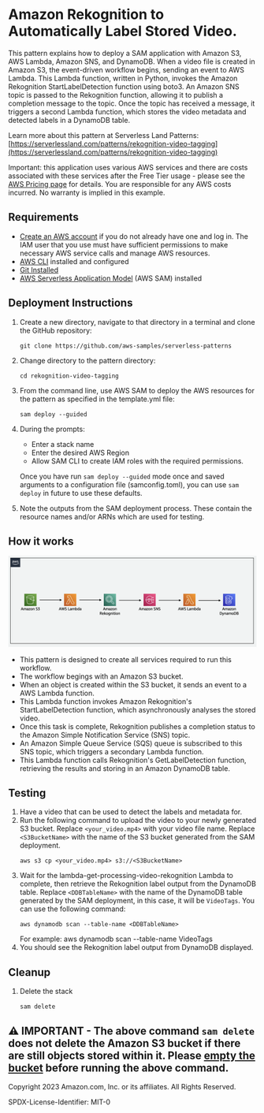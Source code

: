 # Amazon Rekognition to Automatically Label Stored Video.

This pattern explains how to deploy a SAM application with Amazon S3, AWS Lambda, Amazon SNS, and DynamoDB. When a video file is created in Amazon S3, the event-driven workflow begins, sending an event to AWS Lambda. This Lambda function, written in Python, invokes the Amazon Rekognition StartLabelDetection function using boto3. An Amazon SNS topic is passed to the Rekognition function, allowing it to publish a completion message to the topic. Once the topic has received a message, it triggers a second Lambda function, which stores the video metadata and detected labels in a DynamoDB table.

Learn more about this pattern at Serverless Land Patterns: [https://serverlessland.com/patterns/rekognition-video-tagging](https://serverlessland.com/patterns/rekognition-video-tagging) 

Important: this application uses various AWS services and there are costs associated with these services after the Free Tier usage - please see the [AWS Pricing page](https://aws.amazon.com/pricing/) for details. You are responsible for any AWS costs incurred. No warranty is implied in this example.

## Requirements

* [Create an AWS account](https://portal.aws.amazon.com/gp/aws/developer/registration/index.html) if you do not already have one and log in. The IAM user that you use must have sufficient permissions to make necessary AWS service calls and manage AWS resources.
* [AWS CLI](https://docs.aws.amazon.com/cli/latest/userguide/install-cliv2.html) installed and configured
* [Git Installed](https://git-scm.com/book/en/v2/Getting-Started-Installing-Git)
* [AWS Serverless Application Model](https://docs.aws.amazon.com/serverless-application-model/latest/developerguide/serverless-sam-cli-install.html) (AWS SAM) installed

## Deployment Instructions

1. Create a new directory, navigate to that directory in a terminal and clone the GitHub repository:
    ``` 
    git clone https://github.com/aws-samples/serverless-patterns
    ```
1. Change directory to the pattern directory:
    ```
    cd rekognition-video-tagging
    ```
1. From the command line, use AWS SAM to deploy the AWS resources for the pattern as specified in the template.yml file:
    ```
    sam deploy --guided
    ```
1. During the prompts:
    * Enter a stack name
    * Enter the desired AWS Region
    * Allow SAM CLI to create IAM roles with the required permissions.

    Once you have run `sam deploy --guided` mode once and saved arguments to a configuration file (samconfig.toml), you can use `sam deploy` in future to use these defaults.

1. Note the outputs from the SAM deployment process. These contain the resource names and/or ARNs which are used for testing.

## How it works

<img src="docs/rekognition-video-tagging.png" alt="architecture diagram"/>

- This pattern is designed to create all services required to run this workflow.
- The workflow begings with an Amazon S3 bucket. 
- When an object is created within the S3 bucket, it sends an event to a AWS Lambda function.
- This Lambda function invokes Amazon Rekognition's StartLabelDetection function, which asynchronously analyses the stored video.
- Once this task is complete, Rekognition publishes a completion status to the Amazon Simple Notification Service (SNS) topic.
- An Amazon Simple Queue Service (SQS) queue is subscribed to this SNS topic, which triggers a secondary Lambda function.
- This Lambda function calls Rekognition's GetLabelDetection function, retrieving the results and storing in an Amazon DynamoDB table.

## Testing
1. Have a video that can be used to detect the labels and metadata for.
2. Run the following command to upload the video to your newly generated S3 bucket. Replace `<your_video.mp4>` with your video file name. Replace `<S3BucketName>` with the name of the S3 bucket generated from the SAM deployment.
    ```
    aws s3 cp <your_video.mp4> s3://<S3BucketName>
    ```
3. Wait for the lambda-get-processing-video-rekognition Lambda to complete, then retrieve the Rekognition label output from the DynamoDB table. Replace `<DDBTableName>` with the name of the DynamoDB table generated by the SAM deployment, in this case, it will be `VideoTags`. You can use the following command:
    ```
    aws dynamodb scan --table-name <DDBTableName>
    ```
    For example: aws dynamodb scan --table-name VideoTags
4. You should see the Rekognition label output from DynamoDB displayed.

## Cleanup
 
1. Delete the stack
    ```
    sam delete
    ```

⚠️ **IMPORTANT** - The above command `sam delete` does not delete the **Amazon S3 bucket** if there are still objects stored within it. Please [empty the bucket](https://docs.aws.amazon.com/AmazonS3/latest/userguide/empty-bucket.html) before running the above command.
----
Copyright 2023 Amazon.com, Inc. or its affiliates. All Rights Reserved.

SPDX-License-Identifier: MIT-0